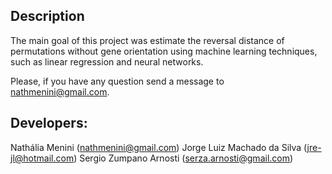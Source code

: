 ## Description

The main goal of this project was estimate the reversal distance of permutations without gene orientation using machine learning techniques, such as linear regression and neural networks.

Please, if you have any question send a message to nathmenini@gmail.com.

## Developers:
Nathália Menini (nathmenini@gmail.com)
Jorge Luiz Machado da Silva (jre-jl@hotmail.com)
Sergio Zumpano Arnosti (serza.arnosti@gmail.com)
